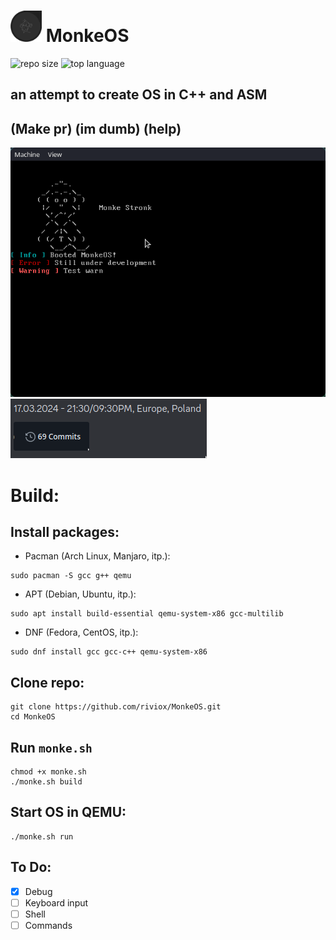 # <img src="art/monkeos.png" alt="drawing" width="50"/> MonkeOS 
![repo size](https://img.shields.io/github/repo-size/riviox/MonkeOS)
![top language](https://img.shields.io/github/languages/top/riviox/MonkeOS)
## an attempt to create OS in C++ and ASM 
## (Make pr) (im dumb) (help)

![Alt text](art/ss.png)
![Alt text](art/69.png)

# Build:
## Install packages:
* Pacman (Arch Linux, Manjaro, itp.):
```
sudo pacman -S gcc g++ qemu
```
* APT (Debian, Ubuntu, itp.):
```
sudo apt install build-essential qemu-system-x86 gcc-multilib
```
* DNF (Fedora, CentOS, itp.):
```
sudo dnf install gcc gcc-c++ qemu-system-x86
```
## Clone repo:
```
git clone https://github.com/riviox/MonkeOS.git
cd MonkeOS
```
## Run `monke.sh`
```
chmod +x monke.sh
./monke.sh build
```
## Start OS in QEMU:
```
./monke.sh run
```

## To Do:
- [x] Debug
- [ ] Keyboard input
- [ ] Shell
- [ ] Commands
